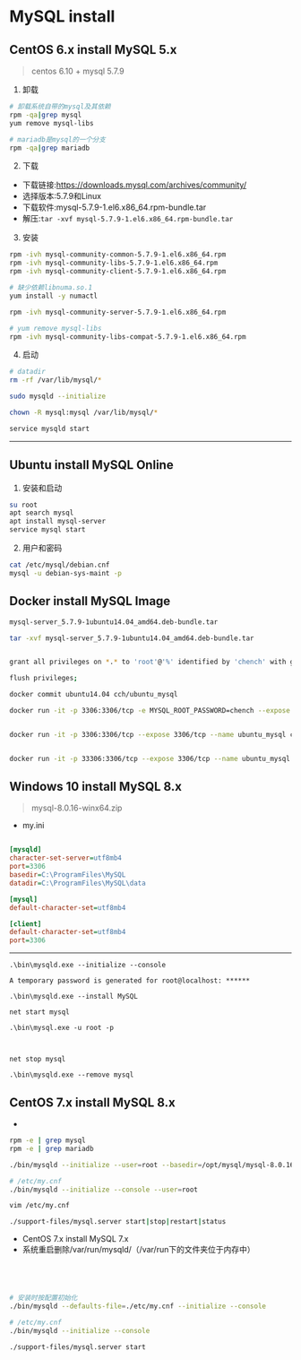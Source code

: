 # MySQL install




## CentOS 6.x install MySQL 5.x
> centos 6.10 + mysql 5.7.9



1. 卸载
```sh
# 卸载系统自带的mysql及其依赖
rpm -qa|grep mysql
yum remove mysql-libs

# mariadb是mysql的一个分支
rpm -qa|grep mariadb

```

2. 下载


- 下载链接:https://downloads.mysql.com/archives/community/
- 选择版本:5.7.9和Linux
- 下载软件:mysql-5.7.9-1.el6.x86_64.rpm-bundle.tar
- 解压:`tar -xvf mysql-5.7.9-1.el6.x86_64.rpm-bundle.tar`

3. 安装
```sh
rpm -ivh mysql-community-common-5.7.9-1.el6.x86_64.rpm
rpm -ivh mysql-community-libs-5.7.9-1.el6.x86_64.rpm
rpm -ivh mysql-community-client-5.7.9-1.el6.x86_64.rpm

# 缺少依赖libnuma.so.1
yum install -y numactl

rpm -ivh mysql-community-server-5.7.9-1.el6.x86_64.rpm

# yum remove mysql-libs
rpm -ivh mysql-community-libs-compat-5.7.9-1.el6.x86_64.rpm


```


4. 启动
```sh
# datadir
rm -rf /var/lib/mysql/*

sudo mysqld --initialize

chown -R mysql:mysql /var/lib/mysql/*

service mysqld start


```



---
## Ubuntu install MySQL Online

1. 安装和启动

```sh
su root
apt search mysql
apt install mysql-server
service mysql start

```

2. 用户和密码
```sh
cat /etc/mysql/debian.cnf
mysql -u debian-sys-maint -p


```


## Docker install MySQL Image

```sh
mysql-server_5.7.9-1ubuntu14.04_amd64.deb-bundle.tar

tar -xvf mysql-server_5.7.9-1ubuntu14.04_amd64.deb-bundle.tar


grant all privileges on *.* to 'root'@'%' identified by 'chench' with grant option;

flush privileges;

docker commit ubuntu14.04 cch/ubuntu_mysql

docker run -it -p 3306:3306/tcp -e MYSQL_ROOT_PASSWORD=chench --expose 3306/tcp --name ubuntu_mysql cch/ubuntu_mysql


docker run -it -p 3306:3306/tcp --expose 3306/tcp --name ubuntu_mysql cch/ubuntu_mysql


docker run -it -p 33306:3306/tcp --expose 3306/tcp --name ubuntu_mysql cch/ubuntu_mysql

```



## Windows 10 install MySQL 8.x


> mysql-8.0.16-winx64.zip


- my.ini

```ini

[mysqld]
character-set-server=utf8mb4
port=3306
basedir=C:\ProgramFiles\MySQL
datadir=C:\ProgramFiles\MySQL\data

[mysql]
default-character-set=utf8mb4

[client]
default-character-set=utf8mb4
port=3306

```
---
```
.\bin\mysqld.exe --initialize --console

A temporary password is generated for root@localhost: ******

.\bin\mysqld.exe --install MySQL

net start mysql

.\bin\mysql.exe -u root -p



net stop mysql

.\bin\mysqld.exe --remove mysql

```


## CentOS 7.x install MySQL 8.x
-
```sh
rpm -e | grep mysql
rpm -e | grep mariadb

./bin/mysqld --initialize --user=root --basedir=/opt/mysql/mysql-8.0.16 --datadir=/opt/mysql/mysql-8.0.16/data

# /etc/my.cnf
./bin/mysqld --initialize --console --user=root

vim /etc/my.cnf

./support-files/mysql.server start|stop|restart|status


```
- CentOS 7.x install MySQL 7.x
- 系统重启删除/var/run/mysqld/（/var/run下的文件夹位于内存中）


```



```





```sh

# 安装时按配置初始化
./bin/mysqld --defaults-file=./etc/my.cnf --initialize --console

# /etc/my.cnf
./bin/mysqld --initialize --console

./support-files/mysql.server start


```
